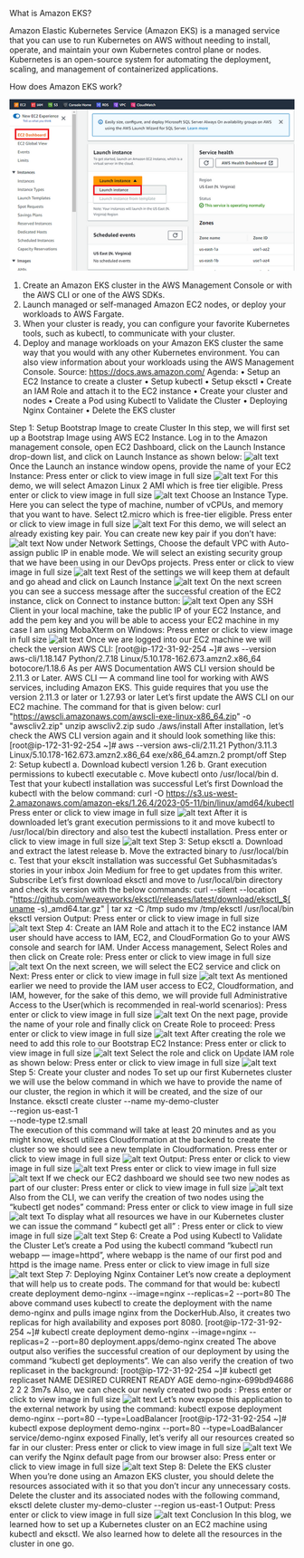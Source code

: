 What is Amazon EKS?

Amazon Elastic Kubernetes Service (Amazon EKS) is a managed service that you can use to run Kubernetes on AWS without needing to install, operate, and maintain your own Kubernetes control plane or nodes. Kubernetes is an open-source system for automating the deployment, scaling, and management of containerized applications.

How does Amazon EKS work?

 ![alt text](Kubernetes%20Cluster%20Setup%20on%20Amazon%20(EKS)/image-1.png)
 
1.	Create an Amazon EKS cluster in the AWS Management Console or with the AWS CLI or one of the AWS SDKs.
2.	Launch managed or self-managed Amazon EC2 nodes, or deploy your workloads to AWS Fargate.
3.	When your cluster is ready, you can configure your favorite Kubernetes tools, such as kubectl, to communicate with your cluster.
4.	Deploy and manage workloads on your Amazon EKS cluster the same way that you would with any other Kubernetes environment. You can also view information about your workloads using the AWS Management Console.
Source: https://docs.aws.amazon.com/
Agenda:
•	Setup an EC2 Instance to create a cluster
•	Setup kubectl
•	Setup eksctl
•	Create an IAM Role and attach it to the EC2 instance
•	Create your cluster and nodes
•	Create a Pod using Kubectl to Validate the Cluster
•	Deploying Nginx Container
•	Delete the EKS cluster

Step 1: Setup Bootstrap Image to create Cluster
In this step, we will first set up a Bootstrap Image using AWS EC2 Instance.
Log in to the Amazon management console, open EC2 Dashboard, click on the Launch Instance drop-down list, and click on Launch Instance as shown below:
 ![alt text](image-1.png)
Once the Launch an instance window opens, provide the name of your EC2 Instance:
Press enter or click to view image in full size
 ![alt text](image-2.png)
For this demo, we will select Amazon Linux 2 AMI which is free tier eligible.
Press enter or click to view image in full size
 ![alt text](image-3.png)
Choose an Instance Type. Here you can select the type of machine, number of vCPUs, and memory that you want to have. Select t2.micro which is free-tier eligible.
Press enter or click to view image in full size
 ![alt text](image-4.png)
For this demo, we will select an already existing key pair. You can create new key pair if you don’t have:
 ![alt text](image-5.png)
Now under Network Settings, Choose the default VPC with Auto-assign public IP in enable mode. We will select an existing security group that we have been using in our DevOps projects.
Press enter or click to view image in full size
 ![alt text](image-6.png)
Rest of the settings we will keep them at default and go ahead and click on Launch Instance
 ![alt text](image-7.png)
On the next screen you can see a success message after the successful creation of the EC2 instance, click on Connect to instance button:
 ![alt text](image-8.png)
Open any SSH Client in your local machine, take the public IP of your EC2 Instance, and add the pem key and you will be able to access your EC2 machine in my case I am using MobaXterm on Windows:
Press enter or click to view image in full size
 ![alt text](image-9.png)
Once we are logged into our EC2 machine we will check the version AWS CLI:
[root@ip-172-31-92-254 ~]# aws --version
aws-cli/1.18.147 Python/2.7.18 Linux/5.10.178-162.673.amzn2.x86_64 botocore/1.18.6
As per AWS Documentation AWS CLI version should be 2.11.3 or Later.
AWS CLI — A command line tool for working with AWS services, including Amazon EKS. This guide requires that you use the version 2.11.3 or later or 1.27.93 or later
Let’s first update the AWS CLI on our EC2 machine. The command for that is given below:
curl "https://awscli.amazonaws.com/awscli-exe-linux-x86_64.zip" -o "awscliv2.zip"
unzip awscliv2.zip
sudo ./aws/install
After installation, let’s check the AWS CLI version again and it should look something like this:
[root@ip-172-31-92-254 ~]# aws --version
aws-cli/2.11.21 Python/3.11.3 Linux/5.10.178-162.673.amzn2.x86_64 exe/x86_64.amzn.2 prompt/off
Step 2: Setup kubectl
a. Download kubectl version 1.26
b. Grant execution permissions to kubectl executable
c. Move kubectl onto /usr/local/bin
d. Test that your kubectl installation was successful
Let’s first Download the kubectl with the below command:
curl -O https://s3.us-west-2.amazonaws.com/amazon-eks/1.26.4/2023-05-11/bin/linux/amd64/kubectl
Press enter or click to view image in full size
 ![alt text](image-10.png)
After it is downloaded let’s grant execution permissions to it and move kubectl to /usr/local/bin directory and also test the kubectl installation.
Press enter or click to view image in full size
 ![alt text](image-11.png)
Step 3: Setup eksctl
a. Download and extract the latest release
b. Move the extracted binary to /usr/local/bin
c. Test that your eksclt installation was successful
Get Subhasmitadas’s stories in your inbox
Join Medium for free to get updates from this writer.
Subscribe
Let’s first download eksctl and move to /usr/local/bin directory and check its version with the below commands:
curl --silent --location "https://github.com/weaveworks/eksctl/releases/latest/download/eksctl_$(uname -s)_amd64.tar.gz" | tar xz -C /tmp
sudo mv /tmp/eksctl /usr/local/bin
eksctl version
Output:
Press enter or click to view image in full size
 ![alt text](image-12.png)
Step 4: Create an IAM Role and attach it to the EC2 instance
IAM user should have access to IAM, EC2, and CloudFormation
Go to your AWS console and search for IAM. Under Access management, Select Roles and then click on Create role:
Press enter or click to view image in full size
 ![alt text](image-13.png)
On the next screen, we will select the EC2 service and click on Next:
Press enter or click to view image in full size
 ![alt text](image-14.png)
As mentioned earlier we need to provide the IAM user access to EC2, Cloudformation, and IAM, however, for the sake of this demo, we will provide full Administrative Access to the User(which is recommended in real-world scenarios):
Press enter or click to view image in full size
 ![alt text](image-15.png)
On the next page, provide the name of your role and finally click on Create Role to proceed:
Press enter or click to view image in full size
 ![alt text](image-16.png)
After creating the role we need to add this role to our Bootstrap EC2 Instance:
Press enter or click to view image in full size
 ![alt text](image-17.png)
Select the role and click on Update IAM role as shown below:
Press enter or click to view image in full size
 ![alt text](image-18.png)
Step 5: Create your cluster and nodes
To set up our first Kubernetes cluster we will use the below command in which we have to provide the name of our cluster, the region in which it will be created, and the size of our Instance.
eksctl create cluster --name my-demo-cluster \
   --region us-east-1 \
--node-type t2.small \
The execution of this command will take at least 20 minutes and as you might know, eksctl utilizes Cloudformation at the backend to create the cluster so we should see a new template in Cloudformation.
Press enter or click to view image in full size
 ![alt text](image-19.png)
Output:
Press enter or click to view image in full size
 ![alt text](image-20.png)
Press enter or click to view image in full size
 ![alt text](image-21.png)
If we check our EC2 dashboard we should see two new nodes as part of our cluster:
Press enter or click to view image in full size
 ![alt text](image-22.png)
Also from the CLI, we can verify the creation of two nodes using the “kubectl get nodes” command:
Press enter or click to view image in full size
 ![alt text](image-23.png)
To display what all resources we have in our Kubernetes cluster we can issue the command “ kubectl get all” :
Press enter or click to view image in full size
 ![alt text](image-24.png)
Step 6: Create a Pod using Kubectl to Validate the Cluster
Let’s create a Pod using the kubectl command “kubectl run webapp — image=httpd”, where webapp is the name of our first pod and httpd is the image name.
Press enter or click to view image in full size
 ![alt text](image-25.png)
Step 7: Deploying Nginx Container
Let’s now create a deployment that will help us to create pods. The command for that would be:
kubectl create deployment  demo-nginx --image=nginx --replicas=2 --port=80
The above command uses kubectl to create the deployment with the name demo-nginx and pulls image nginx from the DockerHub.Also, it creates two replicas for high availability and exposes port 8080.
[root@ip-172-31-92-254 ~]# kubectl create deployment  demo-nginx --image=nginx --replicas=2 --port=80
deployment.apps/demo-nginx created
The above output also verifies the successful creation of our deployment by using the command “kubectl get deployments”.
We can also verify the creation of two replicaset in the background:
[root@ip-172-31-92-254 ~]# kubectl get replicaset
NAME                    DESIRED   CURRENT   READY   AGE
demo-nginx-699bd94686   2         2         2       3m7s
Also, we can check our newly created two pods :
Press enter or click to view image in full size
 ![alt text](image-26.png)
Let’s now expose this application to the external network by using the command:
kubectl expose deployment demo-nginx --port=80 --type=LoadBalancer
[root@ip-172-31-92-254 ~]# kubectl expose deployment demo-nginx --port=80 --type=LoadBalancer
service/demo-nginx exposed
Finally, let’s verify all our resources created so far in our cluster:
Press enter or click to view image in full size
 ![alt text](image-27.png)
We can verify the Nginx default page from our browser also:
Press enter or click to view image in full size
 ![alt text](image-28.png)
Step 8: Delete the EKS cluster
When you’re done using an Amazon EKS cluster, you should delete the resources associated with it so that you don’t incur any unnecessary costs.
Delete the cluster and its associated nodes with the following command,
eksctl delete cluster my-demo-cluster --region us-east-1
Output:
Press enter or click to view image in full size
 ![alt text](image-29.png)
Conclusion
In this blog, we learned how to set up a Kubernetes cluster on an EC2 machine using kubectl and eksctl. We also learned how to delete all the resources in the cluster in one go.

